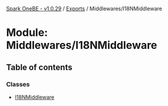 [Spark OneBE - v1.0.29](../README.md) / [Exports](../modules.md) / Middlewares/I18NMiddleware

# Module: Middlewares/I18NMiddleware

## Table of contents

### Classes

- [I18NMiddleware](../classes/Middlewares_I18NMiddleware.I18NMiddleware.md)
